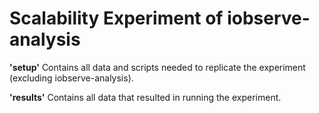 # Scalability Experiment of iobserve-analysis

**'setup'**
Contains all data and scripts needed to replicate the experiment (excluding iobserve-analysis).

**'results'**
Contains all data that resulted in running the experiment.
